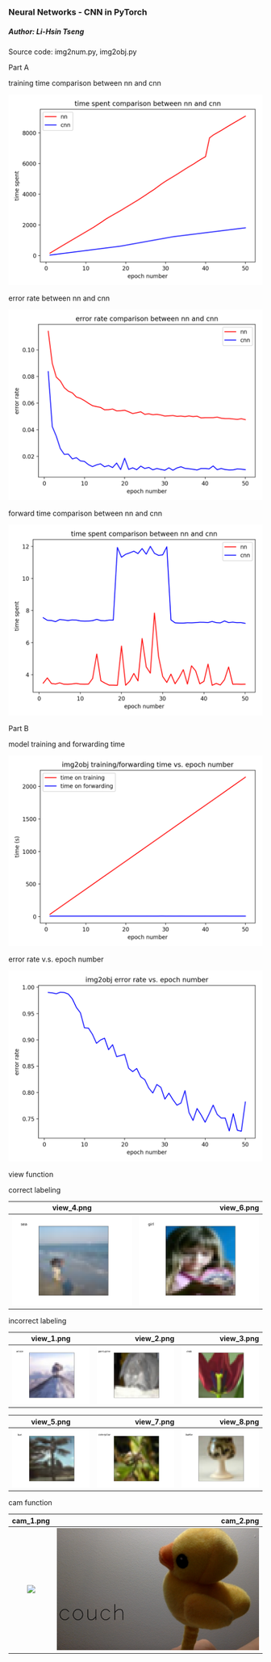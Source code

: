 ### Neural Networks - CNN in PyTorch
##### Author: Li-Hsin Tseng
Source code: img2num.py, img2obj.py

Part A

training time comparison between nn and cnn

![](./graph/plot_3.png)

error rate between nn and cnn

![](./graph/plot_4.png)

forward time comparison between nn and cnn

![](./graph/plot_5.png)

Part B

model training and forwarding time

![](./graph/plot_1.png)

error rate v.s. epoch number

![](./graph/plot_2.png)

view function

correct labeling

|        view_4.png       |        view_6.png        |
|:-----------------------:| ------------------------:|
| ![](./graph/view_4.png) |  ![](./graph/view_6.png) |

incorrect labeling

|        view_1.png       |        view_2.png        |        view_3.png        |
|:-----------------------:| ------------------------:| ------------------------:|
| ![](./graph/view_1.png) |  ![](./graph/view_2.png) |  ![](./graph/view_3.png) |

|        view_5.png       |        view_7.png        |        view_8.png        |
|:-----------------------:| ------------------------:| ------------------------:|
| ![](./graph/view_5.png) |  ![](./graph/view_7.png) |  ![](./graph/view_8.png) |

cam function

|        cam_1.png       |        cam_2.png        |
|:----------------------:| -----------------------:|
| ![](./graph/cam_1.png) |  ![](./graph/cam_2.png) |


